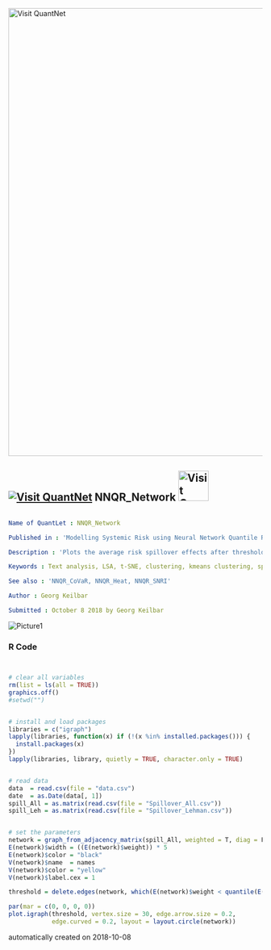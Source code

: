 [<img src="https://github.com/QuantLet/Styleguide-and-FAQ/blob/master/pictures/banner.png" width="888" alt="Visit QuantNet">](http://quantlet.de/)

## [<img src="https://github.com/QuantLet/Styleguide-and-FAQ/blob/master/pictures/qloqo.png" alt="Visit QuantNet">](http://quantlet.de/) **NNQR_Network** [<img src="https://github.com/QuantLet/Styleguide-and-FAQ/blob/master/pictures/QN2.png" width="60" alt="Visit QuantNet 2.0">](http://quantlet.de/)

```yaml

Name of QuantLet : NNQR_Network

Published in : 'Modelling Systemic Risk using Neural Network Quantile Regression'

Description : 'Plots the average risk spillover effects after thresholding, by only considering the 30% largest connections of the network.'

Keywords : Text analysis, LSA, t-SNE, clustering, kmeans clustering, spectral clustering, visualisation

See also : 'NNQR_CoVaR, NNQR_Heat, NNQR_SNRI'

Author : Georg Keilbar

Submitted : October 8 2018 by Georg Keilbar

```

![Picture1](Network.jpg)

### R Code
```r


# clear all variables
rm(list = ls(all = TRUE))
graphics.off()
#setwd("")


# install and load packages
libraries = c("igraph")
lapply(libraries, function(x) if (!(x %in% installed.packages())) {
  install.packages(x)
})
lapply(libraries, library, quietly = TRUE, character.only = TRUE)


# read data
data  = read.csv(file = "data.csv")
date  = as.Date(data[, 1])
spill_All = as.matrix(read.csv(file = "Spillover_All.csv"))
spill_Leh = as.matrix(read.csv(file = "Spillover_Lehman.csv"))


# set the parameters
network = graph_from_adjacency_matrix(spill_All, weighted = T, diag = F)
E(network)$width = ((E(network)$weight)) * 5
E(network)$color = "black"
V(network)$name  = names
V(network)$color = "yellow"
V(network)$label.cex = 1

threshold = delete.edges(network, which(E(network)$weight < quantile(E(network)$weight, 0.7)))

par(mar = c(0, 0, 0, 0))
plot.igraph(threshold, vertex.size = 30, edge.arrow.size = 0.2, 
            edge.curved = 0.2, layout = layout.circle(network))

```

automatically created on 2018-10-08